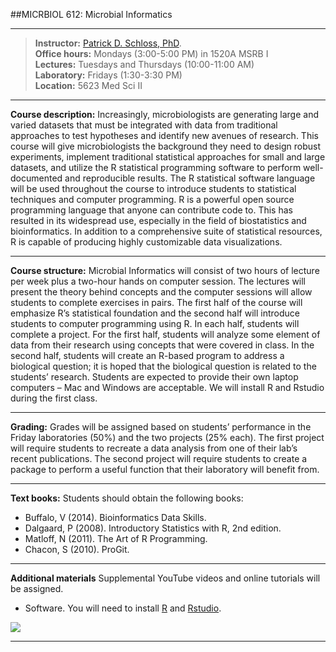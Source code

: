 ##MICRBIOL 612:  Microbial Informatics

**********

>**Instructor:**  [Patrick D. Schloss, PhD](http://www.med.umich.edu/microbio/bio/schloss.htm).   
>**Office hours:**  Mondays (3:00-5:00 PM) in 1520A MSRB I  
>**Lectures:**  Tuesdays and Thursdays (10:00-11:00 AM)  
>**Laboratory:**  Fridays (1:30-3:30 PM)  
>**Location:** 5623 Med Sci II

**********

**Course description:**  Increasingly, microbiologists are generating large and varied datasets that must be integrated with data from traditional approaches to test hypotheses and identify new avenues of research.  This course will give microbiologists the background they need to design robust experiments, implement traditional statistical approaches for small and large datasets, and utilize the R statistical programming software to perform well-documented and reproducible results.  The R statistical software language will be used throughout the course to introduce students to statistical techniques and computer programming.  R is a powerful open source programming language that anyone can contribute code to.  This has resulted in its widespread use, especially in the field of biostatistics and bioinformatics.  In addition to a comprehensive suite of statistical resources, R is capable of producing highly customizable data visualizations.

**********

**Course structure:**  Microbial Informatics will consist of two hours of lecture per week plus a two-hour hands on computer session.  The lectures will present the theory behind concepts and the computer sessions will allow students to complete exercises in pairs.  The first half of the course will emphasize R’s statistical foundation and the second half will introduce students to computer programming using R.  In each half, students will complete a project.  For the first half, students will analyze some element of data from their research using concepts that were covered in class.  In the second half, students will create an R-based program to address a biological question; it is hoped that the biological question is related to the students’ research.  Students are expected to provide their own laptop computers – Mac and Windows are acceptable.  We will install R and Rstudio during the first class.

**********

**Grading:**  Grades will be assigned based on students’ performance in the Friday laboratories (50%) and the two projects (25% each). The first project will require students to recreate a data analysis from one of their lab’s recent publications. The second project will require students to create a package to perform a useful function that their laboratory will benefit from.

**********

**Text books:**  Students should obtain the following books:

+ Buffalo, V (2014). Bioinformatics Data Skills.
+ Dalgaard, P (2008).  Introductory Statistics with R, 2nd edition.
+ Matloff, N  (2011).  The Art of R Programming.
+ Chacon, S (2010). ProGit.

**********

**Additional materials** Supplemental YouTube videos and online tutorials will be assigned.
 
* Software. You will need to install [R](http://www.r-project.org/) and [Rstudio](http://www.rstudio.com/). 

![](/Users/marschmi/Desktop//Rstudio.png)

**********
